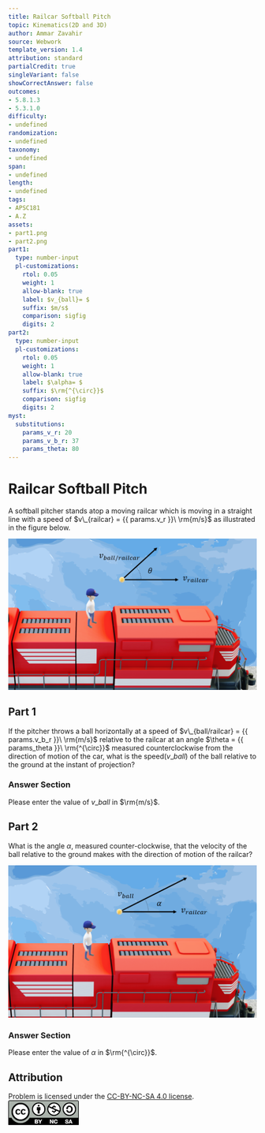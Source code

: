 ```yaml
---
title: Railcar Softball Pitch
topic: Kinematics(2D and 3D)
author: Ammar Zavahir
source: Webwork
template_version: 1.4
attribution: standard
partialCredit: true
singleVariant: false
showCorrectAnswer: false
outcomes:
- 5.8.1.3
- 5.3.1.0
difficulty:
- undefined
randomization:
- undefined
taxonomy:
- undefined
span:
- undefined
length:
- undefined
tags:
- APSC181
- A.Z
assets:
- part1.png
- part2.png
part1:
  type: number-input
  pl-customizations:
    rtol: 0.05
    weight: 1
    allow-blank: true
    label: $v_{ball}= $
    suffix: $m/s$
    comparison: sigfig
    digits: 2
part2:
  type: number-input
  pl-customizations:
    rtol: 0.05
    weight: 1
    allow-blank: true
    label: $\alpha= $
    suffix: $\rm{^{\circ}}$
    comparison: sigfig
    digits: 2
myst:
  substitutions:
    params_v_r: 20
    params_v_b_r: 37
    params_theta: 80
---
```

# Railcar Softball Pitch
A softball pitcher stands atop a moving railcar which is moving in a straight line with a speed of $v\_{railcar} = {{ params.v_r }}\ \rm{m/s}$ as illustrated in the figure below.

<img src="part1.png" width=600>

## Part 1

If the pitcher throws a ball horizontally at a speed of $v\_{ball/railcar} = {{ params.v_b_r }}\ \rm{m/s}$ relative to the railcar at an angle $\theta = {{ params_theta }}\ \rm{^{\circ}}$ measured counterclockwise from the direction of motion of the car, what is the speed($v\_{ball}$) of the ball relative to the ground at the instant of projection?
<br>

### Answer Section

Please enter the value of $v\_{ball}$ in $\rm{m/s}$.

## Part 2

What is the angle $\alpha$, measured counter-clockwise, that the velocity of the ball relative to the ground makes with the direction of motion of the railcar?

<img src="part2.png" width=600>

### Answer Section

Please enter the value of $\alpha$ in $\rm{^{\circ}}$.

## Attribution

Problem is licensed under the [CC-BY-NC-SA 4.0 license](https://creativecommons.org/licenses/by-nc-sa/4.0/).<br> ![The Creative Commons 4.0 license requiring attribution-BY, non-commercial-NC, and share-alike-SA license.](https://raw.githubusercontent.com/firasm/bits/master/by-nc-sa.png)